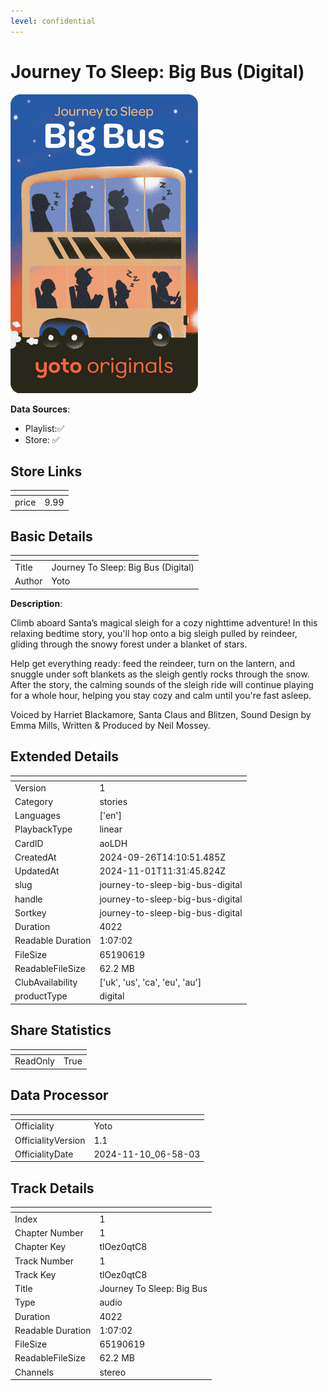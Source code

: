 ```yaml
---
level: confidential
---
```

# Journey To Sleep: Big Bus (Digital)

![card_[aoLDH].png](../../img/cards/card_[aoLDH].png)

**Data Sources**: 

- Playlist:✅
- Store: ✅


## Store Links

| <!-- --> | <!-- --> |
| - | - |
| price | 9.99 |


## Basic Details

| <!-- --> | <!-- --> |
| - | - |
| Title | Journey To Sleep: Big Bus (Digital) |
| Author | Yoto |

**Description**:

Climb aboard Santa’s magical sleigh for a cozy nighttime adventure! In this relaxing bedtime story, you'll hop onto a big sleigh pulled by reindeer, gliding through the snowy forest under a blanket of stars.  

Help get everything ready: feed the reindeer, turn on the lantern, and snuggle under soft blankets as the sleigh gently rocks through the snow.  After the story, the calming sounds of the sleigh ride will continue playing for a whole hour, helping you stay cozy and calm until you're fast asleep.  

Voiced by Harriet Blackamore, Santa Claus and Blitzen, Sound Design by Emma Mills, Written & Produced by Neil Mossey.


## Extended Details

| <!-- --> | <!-- --> |
| - | - |
| Version | 1 |
| Category | stories |
| Languages | ['en'] |
| PlaybackType | linear |
| CardID | aoLDH |
| CreatedAt | 2024-09-26T14:10:51.485Z |
| UpdatedAt | 2024-11-01T11:31:45.824Z |
| slug | journey-to-sleep-big-bus-digital |
| handle | journey-to-sleep-big-bus-digital |
| Sortkey | journey-to-sleep-big-bus-digital |
| Duration | 4022 |
| Readable Duration | 1:07:02 |
| FileSize | 65190619 |
| ReadableFileSize | 62.2 MB |
| ClubAvailability | ['uk', 'us', 'ca', 'eu', 'au'] |
| productType | digital |


## Share Statistics

| <!-- --> | <!-- --> |
| - | - |
| ReadOnly | True |


## Data Processor

| <!-- --> | <!-- --> |
| - | - |
| Officiality | Yoto
| OfficialityVersion | 1.1
| OfficialityDate | 2024-11-10_06-58-03


## Track Details

| <!-- --> | <!-- --> |
| - | - |
| Index | 1 |
| Chapter Number | 1 |
| Chapter Key | tlOez0qtC8 |
| Track Number | 1 |
| Track Key | tlOez0qtC8 |
| Title | Journey To Sleep: Big Bus |
| Type | audio |
| Duration | 4022 |
| Readable Duration | 1:07:02 |
| FileSize | 65190619 |
| ReadableFileSize | 62.2 MB |
| Channels | stereo |

